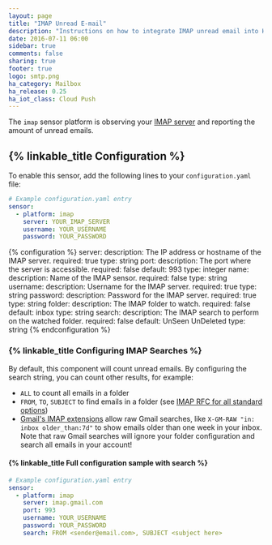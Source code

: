 ```yaml
---
layout: page
title: "IMAP Unread E-mail"
description: "Instructions on how to integrate IMAP unread email into Home Assistant."
date: 2016-07-11 06:00
sidebar: true
comments: false
sharing: true
footer: true
logo: smtp.png
ha_category: Mailbox
ha_release: 0.25
ha_iot_class: Cloud Push
---
```


The `imap` sensor platform is observing your [IMAP server](https://en.wikipedia.org/wiki/Internet_Message_Access_Protocol) and reporting the amount of unread emails.

## {% linkable_title Configuration %}

To enable this sensor, add the following lines to your `configuration.yaml` file:

```yaml
# Example configuration.yaml entry
sensor:
  - platform: imap
    server: YOUR_IMAP_SERVER
    username: YOUR_USERNAME
    password: YOUR_PASSWORD
```

{% configuration %}
server:
  description: The IP address or hostname of the IMAP server.
  required: true
  type: string
port:
  description: The port where the server is accessible.
  required: false
  default: 993
  type: integer
name:
  description: Name of the IMAP sensor.
  required: false
  type: string
username:
  description: Username for the IMAP server.
  required: true
  type: string
password:
  description: Password for the IMAP server.
  required: true
  type: string
folder:
  description: The IMAP folder to watch.
  required: false
  default: inbox
  type: string
search:
  description: The IMAP search to perform on the watched folder.
  required: false
  default: UnSeen UnDeleted
  type: string
{% endconfiguration %}

### {% linkable_title Configuring IMAP Searches %}

By default, this component will count unread emails. By configuring the search string, you can count other results, for example:

* `ALL` to count all emails in a folder
* `FROM`, `TO`, `SUBJECT` to find emails in a folder (see [IMAP RFC for all standard options](https://tools.ietf.org/html/rfc3501#section-6.4.4))
* [Gmail's IMAP extensions](https://developers.google.com/gmail/imap/imap-extensions) allow raw Gmail searches, like `X-GM-RAW "in: inbox older_than:7d"` to show emails older than one week in your inbox. Note that raw Gmail searches will ignore your folder configuration and search all emails in your account!

#### {% linkable_title Full configuration sample with search %}

```yaml
# Example configuration.yaml entry
sensor:
  - platform: imap
    server: imap.gmail.com
    port: 993
    username: YOUR_USERNAME
    password: YOUR_PASSWORD
    search: FROM <sender@email.com>, SUBJECT <subject here>
```
